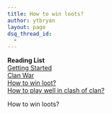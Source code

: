 ```yaml
---
title: How to win loots?
author: ytbryan
layout: page
dsq_thread_id:
  - 
---
```

<p class="bg-info">
  <strong>Reading List</strong><br /> <a href="/earthling-getting-started">Getting Started</a><br /> <a href="/clan-war">Clan War</a><br /> <a href="/win-loot">How to win loot?<br /> </a><a href="/play-clash-of-clan">How to play well in clash of clan?</a>
</p>

How to win loots?